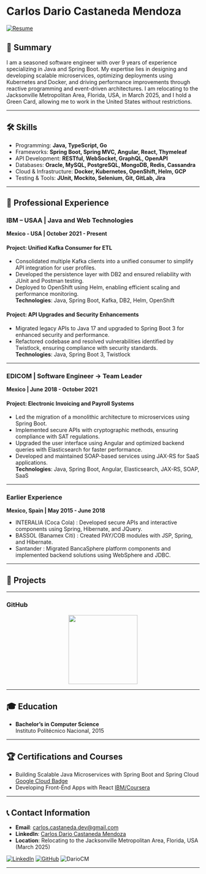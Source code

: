 # Carlos Dario Castaneda Mendoza

[![Resume](https://img.shields.io/badge/Download%20Resume-PDF-blue?style=for-the-badge&logo=adobe)](https://github.com/DarioCM/resumeCV/raw/main/Resume-Carlos-Dario-Castaneda-Mendoza.pdf)


## 👤 Summary

I am a seasoned software engineer with over 9 years of experience specializing in Java and Spring Boot. My expertise lies in designing and developing scalable microservices, optimizing deployments using Kubernetes and Docker, and driving performance improvements through reactive programming and event-driven architectures. I am relocating to the Jacksonville Metropolitan Area, Florida, USA, in March 2025, and I hold a Green Card, allowing me to work in the United States without restrictions.

---

## 🛠 Skills

- Programming: **Java, TypeScript, Go**
- Frameworks: **Spring Boot, Spring MVC, Angular, React, Thymeleaf**
- API Development: **RESTful, WebSocket, GraphQL, OpenAPI**
- Databases: **Oracle, MySQL, PostgreSQL, MongoDB, Redis, Cassandra**
- Cloud & Infrastructure: **Docker, Kubernetes, OpenShift, Helm, GCP**
- Testing & Tools: **JUnit, Mockito, Selenium, Git, GitLab, Jira**

---

## 💼 Professional Experience

### IBM – USAA | Java and Web Technologies  
**Mexico - USA | October 2021 - Present**  

#### Project: Unified Kafka Consumer for ETL  
- Consolidated multiple Kafka clients into a unified consumer to simplify API integration for user profiles.  
- Developed the persistence layer with DB2 and ensured reliability with JUnit and Postman testing.  
- Deployed to OpenShift using Helm, enabling efficient scaling and performance monitoring.  
**Technologies**: Java, Spring Boot, Kafka, DB2, Helm, OpenShift  

#### Project: API Upgrades and Security Enhancements  
- Migrated legacy APIs to Java 17 and upgraded to Spring Boot 3 for enhanced security and performance.  
- Refactored codebase and resolved vulnerabilities identified by Twistlock, ensuring compliance with security standards.  
**Technologies**: Java, Spring Boot 3, Twistlock  

---

### EDICOM | Software Engineer → Team Leader  
**Mexico | June 2018 - October 2021**  

#### Project: Electronic Invoicing and Payroll Systems  
- Led the migration of a monolithic architecture to microservices using Spring Boot.  
- Implemented secure APIs with cryptographic methods, ensuring compliance with SAT regulations.  
- Upgraded the user interface using Angular and optimized backend queries with Elasticsearch for faster performance.  
- Developed and maintained SOAP-based services using JAX-RS for SaaS applications.  
**Technologies**: Java, Spring Boot, Angular, Elasticsearch, JAX-RS, SOAP, SaaS  

---

### Earlier Experience  
**Mexico, Spain | May 2015 - June 2018**  
- INTERALIA (Coca Cola) : Developed secure APIs and interactive components using Spring, Hibernate, and JQuery.  
- BASSOL (Banamex Citi) : Created PAY/COB modules with JSP, Spring, and Hibernate.  
- Santander : Migrated BancaSphere platform components and implemented backend solutions using WebSphere and JDBC.  

---

## 📂 Projects
---
### GitHub
<p align="center">  
  <a href="https://github.com/DarioCM" target="_blank" rel="noopener noreferrer">  
    <img height="180em" src="https://github-readme-stats-eight-theta.vercel.app/api/top-langs/?username=DarioCM&layout=compact&langs_count=8&theme=nord"/>
  </a>
</p>

---

## 🎓 Education

- **Bachelor’s in Computer Science**  
  Instituto Politécnico Nacional, 2015

---

## 🏆 Certifications  and Courses 

- Building Scalable Java Microservices with Spring Boot and Spring Cloud
  [Google Cloud Badge](https://www.cloudskillsboost.google/public_profiles/9f9df24e-f0e3-44ca-ba00-58a21c93a8b2/badges/9832641)
- Developing Front-End Apps with React
  [IBM/Coursera](https://www.coursera.org/account/accomplishments/verify/T4VQNR4ECOVK?utm_product=course)
  
---

## 📞 Contact Information

- **Email**: carlos.castaneda.dev@gmail.com
- **LinkedIn**: [Carlos Dario Castaneda Mendoza](https://www.linkedin.com/in/carlos-dario-castaneda-mendoza/)
- **Location**: Relocating to the Jacksonville Metropolitan Area, Florida, USA (March 2025)  

[![LinkedIn](https://img.shields.io/badge/LinkedIn-Connect-blue?style=for-the-badge&logo=linkedin)](https://www.linkedin.com/in/carlos-dario-castaneda-mendoza/)
[![GitHub](https://img.shields.io/badge/GitHub-Follow-lightgrey?style=for-the-badge&logo=github)](https://github.com/DarioCM)
<img src="https://komarev.com/ghpvc/?username=DarioCM&label=Profile%20views&color=0e75b6&style=flat" alt="DarioCM" />

---

